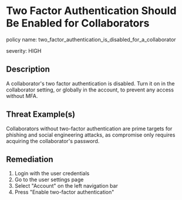 # Two Factor Authentication Should Be Enabled for Collaborators

policy name: two_factor_authentication_is_disabled_for_a_collaborator

severity: HIGH

## Description

A collaborator's two factor authentication is disabled. Turn it on in the
collaborator setting, or globally in the account, to prevent any access without
MFA.

## Threat Example(s)

Collaborators without two-factor authentication are prime targets for phishing
and social engineering attacks, as compromise only requires acquiring the
collaborator's password.

## Remediation

1. Login with the user credentials
2. Go to the user settings page
3. Select "Account" on the left navigation bar
4. Press "Enable two-factor authentication"
